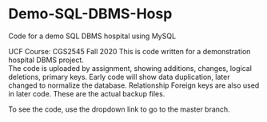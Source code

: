 # Demo-SQL-DBMS-Hosp
Code for a demo SQL DBMS hospital using MySQL

UCF Course: CGS2545 Fall 2020
This is code written for a demonstration hospital DBMS project.  
The code is uploaded by assignment, showing additions, changes, logical deletions, primary keys.
Early code will show data duplication, later changed to normalize the database.
Relationship Foreign keys are also used in later code.
These are the actual backup files.

To see the code, use the dropdown link to go to the master branch.
